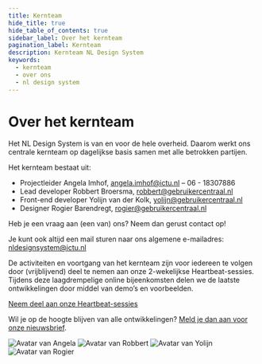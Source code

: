 ```yaml
---
title: Kernteam
hide_title: true
hide_table_of_contents: true
sidebar_label: Over het kernteam
pagination_label: Kernteam
description: Kernteam NL Design System
keywords:
  - kernteam
  - over ons
  - nl design system
---
```


# Over het kernteam

Het NL Design System is van en voor de hele overheid. Daarom werkt ons centrale kernteam op dagelijkse basis samen met alle betrokken partijen.

Het kernteam bestaat uit:

- Projectleider Angela Imhof, [angela.imhof@ictu.nl](mailto:angela.imhof@ictu.nl) – 06 - 18307886
- Lead developer Robbert Broersma, [robbert@gebruikercentraal.nl](mailto:robbert@gebruikercentraal.nl)
- Front-end developer Yolijn van der Kolk, [yolijn@gebruikercentraal.nl](mailto:yolijn@gebruikercentraal.nl)
- Designer Rogier Barendregt, [rogier@gebruikercentraal.nl](mailto:rogier@gebruikercentraal.nl)

Heb je een vraag aan (een van) ons? Neem dan gerust contact op!

Je kunt ook altijd een mail sturen naar ons algemene e-mailadres: [nldesignsystem@ictu.nl](mailto:nldesignsystem@ictu.nl)

De activiteiten en voortgang van het kernteam zijn voor iedereen te volgen door (vrijblijvend) deel te nemen aan onze 2-wekelijkse Heartbeat-sessies. Tijdens deze laagdrempelige online bijeenkomsten delen we de laatste ontwikkelingen door middel van demo’s en voorbeelden.

[Neem deel aan onze Heartbeat-sessies](https://www.gebruikercentraal.nl/agenda/soort/nl-design-system/)

Wil je op de hoogte blijven van alle ontwikkelingen? [Meld je dan aan voor onze nieuwsbrief](https://designsystem.gebruikercentraal.nl/nieuwsbrieven/).

<img alt="Avatar van Angela" class="avatar-coreteam" src="https://user-images.githubusercontent.com/248921/156389018-9cfe9078-3ada-4bdd-ad50-6cfdced50ff9.png" />
<img alt="Avatar van Robbert" class="avatar-coreteam" src="https://user-images.githubusercontent.com/248921/156389031-9b6e2e47-3e06-4bb7-93c9-6ddcc1013e9a.png" />
<img alt="Avatar van Yolijn" class="avatar-coreteam" src="https://user-images.githubusercontent.com/248921/156389047-60e9bf71-09c7-4494-8c59-2e0e9aa26fb5.png" />
<img alt="Avatar van Rogier" class="avatar-coreteam" src="https://user-images.githubusercontent.com/248921/156389063-521ab2f8-eec4-4edc-8d05-bfb1bb933fc2.png" />
